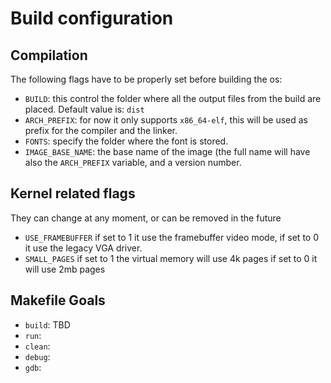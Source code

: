 # Build configuration

## Compilation

The following flags have to be properly set before building the os:

* `BUILD`: this control the folder where all the output files from the build are placed. Default value is: `dist`
* `ARCH_PREFIX`: for now it only supports `x86_64-elf`, this will be used as prefix for the compiler and the linker.
* `FONTS`: specify the folder where the font is stored.
* `IMAGE_BASE_NAME`: the base name of the image (the full name will have also the `ARCH_PREFIX` variable, and a version number.

## Kernel related flags

They can change at any moment, or can be removed in the future

* `USE_FRAMEBUFFER`   if set to 1 it use the framebuffer video mode, if set to 0 it use the legacy VGA driver. 
* `SMALL_PAGES` if set to 1 the virtual memory will use 4k pages if set to 0 it will use 2mb pages 


## Makefile Goals

* `build`: TBD
* `run`: 
* `clean`: 
* `debug`:
* `gdb`: 

